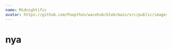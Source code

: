 ```yaml
---
name: Midnightific
avatar: https://github.com/Poopthon/wacehub/blob/main/src/public/images/team_profiles/Midnightific.png
---
```


# nya
